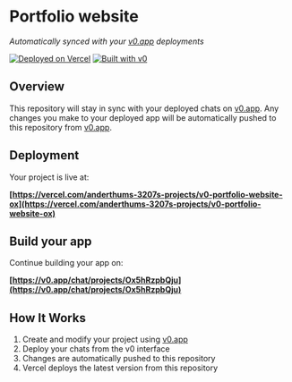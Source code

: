 # Portfolio website

*Automatically synced with your [v0.app](https://v0.app) deployments*

[![Deployed on Vercel](https://img.shields.io/badge/Deployed%20on-Vercel-black?style=for-the-badge&logo=vercel)](https://vercel.com/anderthums-3207s-projects/v0-portfolio-website-ox)
[![Built with v0](https://img.shields.io/badge/Built%20with-v0.app-black?style=for-the-badge)](https://v0.app/chat/projects/Ox5hRzpbQju)

## Overview

This repository will stay in sync with your deployed chats on [v0.app](https://v0.app).
Any changes you make to your deployed app will be automatically pushed to this repository from [v0.app](https://v0.app).

## Deployment

Your project is live at:

**[https://vercel.com/anderthums-3207s-projects/v0-portfolio-website-ox](https://vercel.com/anderthums-3207s-projects/v0-portfolio-website-ox)**

## Build your app

Continue building your app on:

**[https://v0.app/chat/projects/Ox5hRzpbQju](https://v0.app/chat/projects/Ox5hRzpbQju)**

## How It Works

1. Create and modify your project using [v0.app](https://v0.app)
2. Deploy your chats from the v0 interface
3. Changes are automatically pushed to this repository
4. Vercel deploys the latest version from this repository